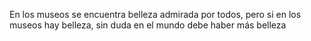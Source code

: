 En los museos se encuentra belleza admirada por todos, pero si en los museos hay belleza, sin duda en el mundo debe haber más belleza
